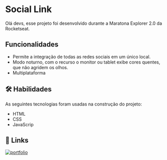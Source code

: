 
# Social Link
Olá devs, esse projeto foi desenvolvido durante a Maratona Explorer 2.0 da Rocketseat.

## Funcionalidades 

- Permite a integração de todas as redes sociais em um único local.
- Modo noturno, com o recurso o monitor ou tablet exibe cores quentes, que não agridem os olhos.
- Multiplataforma

## 🛠 Habilidades

As seguintes tecnologias foram usadas na construção do projeto:
- HTML
- CSS
- JavaScrip 


## 🔗 Links
[![portfolio](https://img.shields.io/badge/my_portfolio-000?style=for-the-badge&logo=ko-fi&logoColor=white)](https://leandrodemello.github.io/link-unico-leandro)


    



